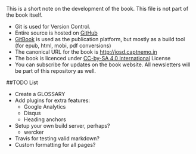 This is a short note on the development of the book. This file is not part of the book itself.

- Git is used for Version Control.
- Entire source is hosted on [GitHub](https://github.com/captn3m0/the-joy-of-software-development)
- [GitBook](https://www.gitbook.com/) is used as the publication platform, but mostly as a build tool (for epub, html, mobi, pdf conversions)
- The canonical URL for the book is <http://josd.captnemo.in>
- The book is licenced under [CC-by-SA 4.0 International](https://creativecommons.org/licenses/by-sa/4.0/) License
- You can subscribe for updates on the book website. All newsletters will be part of this repository as well.

##TODO List
- Create a GLOSSARY
- Add plugins for extra features:
    + Google Analytics
    + Disqus
    + Heading anchors
- Setup your own build server, perhaps?
    + wercker
- Travis for testing valid markdown?
- Custom formatting for all pages?
